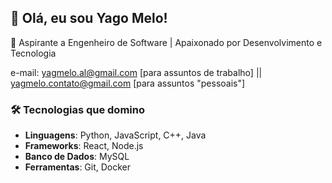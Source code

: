 ## 👋 Olá, eu sou Yago Melo!  
🚀 Aspirante a Engenheiro de Software | Apaixonado por Desenvolvimento e Tecnologia 

e-mail: yagmelo.al@gmail.com [para assuntos de trabalho] || yagmelo.contato@gmail.com [para assuntos "pessoais"]

### 🛠 Tecnologias que domino  
- **Linguagens**: Python, JavaScript, C++, Java
- **Frameworks**: React, Node.js  
- **Banco de Dados**: MySQL  
- **Ferramentas**: Git, Docker  
